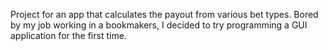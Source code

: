 Project for an app that calculates the payout from various bet types.
Bored by my job working in a bookmakers, I decided to try programming a GUI application for the first time.
